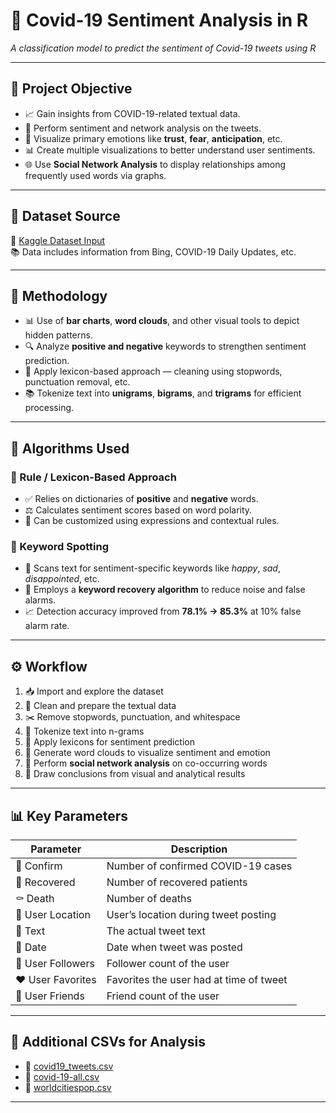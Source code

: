 # 🦠 Covid-19 Sentiment Analysis in R  
_A classification model to predict the sentiment of Covid-19 tweets using R_

---

## 🎯 Project Objective

- 📈 Gain insights from COVID-19-related textual data.
- 🧠 Perform sentiment and network analysis on the tweets.
- 💬 Visualize primary emotions like **trust**, **fear**, **anticipation**, etc.
- 📊 Create multiple visualizations to better understand user sentiments.
- 🌐 Use **Social Network Analysis** to display relationships among frequently used words via graphs.

---

## 📂 Dataset Source

🔗 [Kaggle Dataset Input](https://www.kaggle.com/code/andradaolteanu/covid-19-sentiment-analysis-social-networks/input)  
📚 Data includes information from Bing, COVID-19 Daily Updates, etc.

---

## 🧪 Methodology

- 📊 Use of **bar charts**, **word clouds**, and other visual tools to depict hidden patterns.
- 🔍 Analyze **positive and negative** keywords to strengthen sentiment prediction.
- 🧹 Apply lexicon-based approach — cleaning using stopwords, punctuation removal, etc.
- 📚 Tokenize text into **unigrams**, **bigrams**, and **trigrams** for efficient processing.

---

## 🧠 Algorithms Used

### 🧾 Rule / Lexicon-Based Approach
- ✅ Relies on dictionaries of **positive** and **negative** words.
- ⚖️ Calculates sentiment scores based on word polarity.
- 🔧 Can be customized using expressions and contextual rules.

### 🔑 Keyword Spotting
- 🔎 Scans text for sentiment-specific keywords like *happy*, *sad*, *disappointed*, etc.
- 🎯 Employs a **keyword recovery algorithm** to reduce noise and false alarms.
- 📈 Detection accuracy improved from **78.1% → 85.3%** at 10% false alarm rate.

---

## ⚙️ Workflow

1. 📥 Import and explore the dataset
2. 🧼 Clean and prepare the textual data
3. ✂️ Remove stopwords, punctuation, and whitespace
4. 🧩 Tokenize text into n-grams
5. 📘 Apply lexicons for sentiment prediction
6. 🎨 Generate word clouds to visualize sentiment and emotion
7. 🔗 Perform **social network analysis** on co-occurring words
8. 📌 Draw conclusions from visual and analytical results

---

## 📊 Key Parameters

| Parameter         | Description                                  |
|-------------------|----------------------------------------------|
| 🦠 Confirm         | Number of confirmed COVID-19 cases            |
| 💚 Recovered       | Number of recovered patients                  |
| ⚰️ Death           | Number of deaths                              |
| 📍 User Location   | User’s location during tweet posting         |
| 📝 Text            | The actual tweet text                         |
| 📅 Date            | Date when tweet was posted                    |
| 👥 User Followers  | Follower count of the user                    |
| ❤️ User Favorites  | Favorites the user had at time of tweet       |
| 🤝 User Friends    | Friend count of the user                      |

---

## 📁 Additional CSVs for Analysis

- 📄 [covid19_tweets.csv](https://drive.google.com/file/d/1UypbFGcjSquTZdMCa9VhYkre6aDCgfdp/view?usp=share_link)  
- 📄 [covid-19-all.csv](https://drive.google.com/file/d/17k-cfBqZUcgecPm5m829LLz3npVddzKw/view?usp=share_link)  
- 📄 [worldcitiespop.csv](https://drive.google.com/file/d/1CvMg2ICE2tB3ZDziCwLaZiGgHJIHszWa/view?usp=share_link)

---

